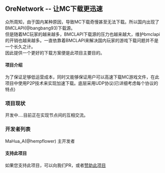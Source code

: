 ## OreNetwork -- 让MC下载更迅速     
众所周知，由于国内某种原因，导致MC下载奇慢甚至无法下载。所以国内出现了BMCLAPI(@bangbang93)下载源。    
但是随着MC玩家的越来越多，BMCLAPI下载源的压力也越来越大，维护bmclapi的开销也越来越多。一直依靠着BMCLAPI来解决国内玩家的游戏下载问题并不是一个长久之计。    
因此提供一个更好的下载方案便是此项目主要目的。     

#### 项目介绍     
为了保证足够低运营成本，同时又能够保证用户可以高速下载MC游戏文件，在此项目中使用P2P技术来实现加速下载。底层采用UDP协议(已详细考虑每个协议的特点)     

### 项目现状    
开发中....目前正在实现节点间的互相交流。

### 开发者列表   

MaHua_A(@hempflower) 主开发者

#### 支持此项目     
如果您支持此项目，可以向我们PR，或者[赞助此项目](https://afdian.net/@hempflower)